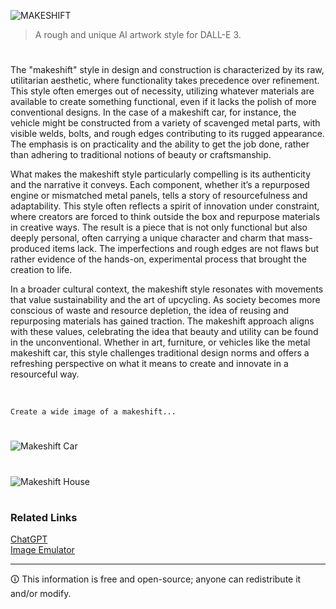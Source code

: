![MAKESHIFT](https://github.com/user-attachments/assets/2f3384c7-f4d8-41cb-bdb4-0393591a0dc8)

> A rough and unique AI artwork style for DALL-E 3.

#

The "makeshift" style in design and construction is characterized by its raw, utilitarian aesthetic, where functionality takes precedence over refinement. This style often emerges out of necessity, utilizing whatever materials are available to create something functional, even if it lacks the polish of more conventional designs. In the case of a makeshift car, for instance, the vehicle might be constructed from a variety of scavenged metal parts, with visible welds, bolts, and rough edges contributing to its rugged appearance. The emphasis is on practicality and the ability to get the job done, rather than adhering to traditional notions of beauty or craftsmanship.

What makes the makeshift style particularly compelling is its authenticity and the narrative it conveys. Each component, whether it’s a repurposed engine or mismatched metal panels, tells a story of resourcefulness and adaptability. This style often reflects a spirit of innovation under constraint, where creators are forced to think outside the box and repurpose materials in creative ways. The result is a piece that is not only functional but also deeply personal, often carrying a unique character and charm that mass-produced items lack. The imperfections and rough edges are not flaws but rather evidence of the hands-on, experimental process that brought the creation to life.

In a broader cultural context, the makeshift style resonates with movements that value sustainability and the art of upcycling. As society becomes more conscious of waste and resource depletion, the idea of reusing and repurposing materials has gained traction. The makeshift approach aligns with these values, celebrating the idea that beauty and utility can be found in the unconventional. Whether in art, furniture, or vehicles like the metal makeshift car, this style challenges traditional design norms and offers a refreshing perspective on what it means to create and innovate in a resourceful way.

<br>

```
Create a wide image of a makeshift...
```

#

![Makeshift Car](https://github.com/user-attachments/assets/9795627a-3a77-462e-bd71-73745de61bd3)

#

![Makeshift House](https://github.com/user-attachments/assets/ccd8a05e-1fc9-446c-9a1b-f888bf61ad69)

#
### Related Links

[ChatGPT](https://github.com/sourceduty/ChatGPT)
<br>
[Image Emulator](https://github.com/sourceduty/Image_Emulator)

***
🛈 This information is free and open-source; anyone can redistribute it and/or modify.
